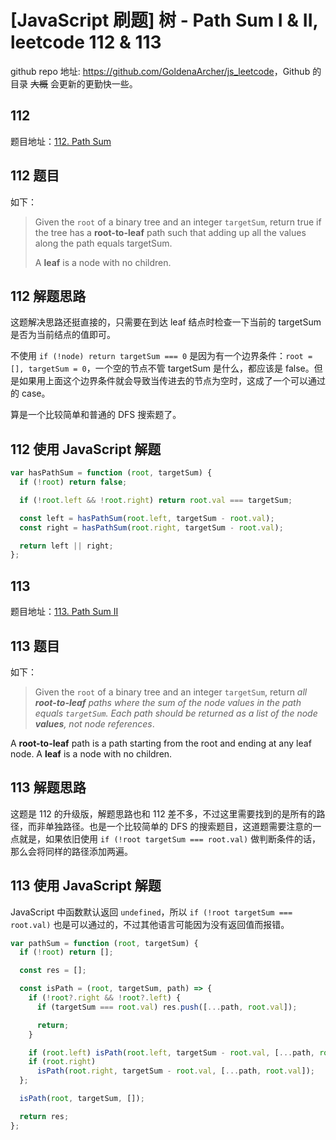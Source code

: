 # [JavaScript 刷题] 树 - Path Sum I & II, leetcode 112 & 113

github repo 地址: <https://github.com/GoldenaArcher/js_leetcode>，Github 的目录 ~~大概~~ 会更新的更勤快一些。

## 112

题目地址：[112. Path Sum](https://leetcode.com/problems/path-sum/)

## 112 题目

如下：

> Given the `root` of a binary tree and an integer `targetSum`, return true if the tree has a **root-to-leaf** path such that adding up all the values along the path equals targetSum.
>
> A **leaf** is a node with no children.

## 112 解题思路

这题解决思路还挺直接的，只需要在到达 leaf 结点时检查一下当前的 targetSum 是否为当前结点的值即可。

不使用 `if (!node) return targetSum === 0` 是因为有一个边界条件：`root = [], targetSum = 0`，一个空的节点不管 targetSum 是什么，都应该是 false。但是如果用上面这个边界条件就会导致当传进去的节点为空时，这成了一个可以通过的 case。

算是一个比较简单和普通的 DFS 搜索题了。

## 112 使用 JavaScript 解题

```javascript
var hasPathSum = function (root, targetSum) {
  if (!root) return false;

  if (!root.left && !root.right) return root.val === targetSum;

  const left = hasPathSum(root.left, targetSum - root.val);
  const right = hasPathSum(root.right, targetSum - root.val);

  return left || right;
};
```

## 113

题目地址：[113. Path Sum II](https://leetcode.com/problems/path-sum-ii/)

## 113 题目

如下：

> Given the `root` of a binary tree and an integer `targetSum`, return _all **root-to-leaf** paths where the sum of the node values in the path equals `targetSum`. Each path should be returned as a list of the node **values**, not node references_.

A **root-to-leaf** path is a path starting from the root and ending at any leaf node. A **leaf** is a node with no children.

## 113 解题思路

这题是 112 的升级版，解题思路也和 112 差不多，不过这里需要找到的是所有的路径，而非单独路径。也是一个比较简单的 DFS 的搜索题目，这道题需要注意的一点就是，如果依旧使用 `if (!root targetSum === root.val)` 做判断条件的话，那么会将同样的路径添加两遍。

## 113 使用 JavaScript 解题

JavaScript 中函数默认返回 `undefined`，所以 `if (!root targetSum === root.val)` 也是可以通过的，不过其他语言可能因为没有返回值而报错。

```javascript
var pathSum = function (root, targetSum) {
  if (!root) return [];

  const res = [];

  const isPath = (root, targetSum, path) => {
    if (!root?.right && !root?.left) {
      if (targetSum === root.val) res.push([...path, root.val]);

      return;
    }

    if (root.left) isPath(root.left, targetSum - root.val, [...path, root.val]);
    if (root.right)
      isPath(root.right, targetSum - root.val, [...path, root.val]);
  };

  isPath(root, targetSum, []);

  return res;
};
```
